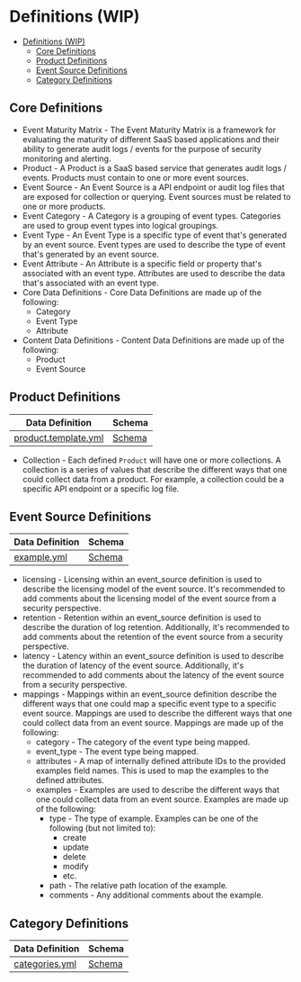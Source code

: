 # Definitions (WIP)

- [Definitions (WIP)](#definitions-wip)
  - [Core Definitions](#core-definitions)
  - [Product Definitions](#product-definitions)
  - [Event Source Definitions](#event-source-definitions)
  - [Category Definitions](#category-definitions)

## Core Definitions

* Event Maturity Matrix - The Event Maturity Matrix is a framework for evaluating the maturity of different SaaS based applications and their ability to generate audit logs / events for the purpose of security monitoring and alerting.
* Product - A Product is a SaaS based service that generates audit logs / events. Products must contain to one or more event sources.
* Event Source - An Event Source is a API endpoint or audit log files that are exposed for collection or querying. Event sources must be related to one or more products.
* Event Category - A Category is a grouping of event types. Categories are used to group event types into logical groupings.
* Event Type - An Event Type is a specific type of event that's generated by an event source. Event types are used to describe the type of event that's generated by an event source.
* Event Attribute - An Attribute is a specific field or property that's associated with an event type. Attributes are used to describe the data that's associated with an event type.
* Core Data Definitions - Core Data Definitions are made up of the following:
  * Category
  * Event Type
  * Attribute
* Content Data Definitions - Content Data Definitions are made up of the following:
  * Product
  * Event Source

## Product Definitions

|Data Definition|Schema|
|--------------|------|
|[product.template.yml](../product.template.yml)|[Schema](../schema/product.yml)|

* Collection - Each defined `Product` will have one or more collections. A collection is a series of values that describe the different ways that one could collect data from a product. For example, a collection could be a specific API endpoint or a specific log file.

## Event Source Definitions

|Data Definition|Schema|
|--------------|------|
|[example.yml](../example.yml)|[Schema](../schema/event_source.yml)|

* licensing - Licensing within an event_source definition is used to describe the licensing model of the event source. It's recommended to add comments about the licensing model of the event source from a security perspective.
* retention - Retention within an event_source definition is used to describe the duration of log retention. Additionally, it's recommended to add comments about the retention of the event source from a security perspective.
* latency - Latency within an event_source definition is used to describe the duration of latency of the event source. Additionally, it's recommended to add comments about the latency of the event source from a security perspective.
* mappings - Mappings within an event_source definition describe the different ways that one could map a specific event type to a specific event source. Mappings are used to describe the different ways that one could collect data from an event source. Mappings are made up of the following:
  * category - The category of the event type being mapped.
  * event_type - The event type being mapped.
  * attributes - A map of internally defined attribute IDs to the provided examples field names. This is used to map the examples to the defined attributes.
  * examples - Examples are used to describe the different ways that one could collect data from an event source. Examples are made up of the following:
    * type - The type of example. Examples can be one of the following (but not limited to):
      * create
      * update
      * delete
      * modify
      * etc.
    * path - The relative path location of the example.
    * comments - Any additional comments about the example.

## Category Definitions

|Data Definition|Schema|
|--------------|------|
|[categories.yml](../categories.yml)|[Schema](../schema/categories.yml)|
